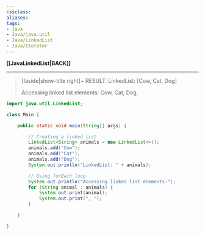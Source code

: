 ```yaml
---
cssclass:
aliases:
tags:
- Java
- Java/java.util
- Java/LinkedList
- Java/Iterator
---
```

**[[JavaLinkedList|BACK]]**

---
>[!aside|show-title right]+ RESULT:
> LinkedList: \[Cow, Cat, Dog]
> 
> Accessing linked list elements:
> Cow, Cat, Dog,

```java
import java.util.LinkedList;

class Main {

    public static void main(String[] args) {

        // Creating a linked list
        LinkedList<String> animals = new LinkedList<>();
        animals.add("Cow");
        animals.add("Cat");
        animals.add("Dog");
        System.out.println("LinkedList: " + animals);

        // Using forEach loop
        System.out.println("Accessing linked list elements:");
        for (String animal : animals) {
            System.out.print(animal);
            System.out.print(", ");
        }

    }

}
```